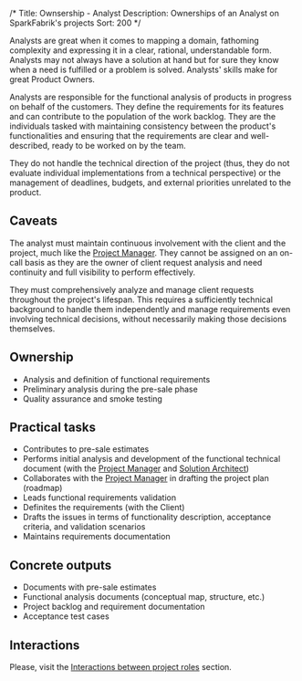 /*
Title: Ownsership - Analyst
Description: Ownerships of an Analyst on SparkFabrik's projects
Sort: 200
*/

Analysts are great when it comes to mapping a domain, fathoming complexity and expressing it in a clear, rational, understandable form. Analysts may not always have a solution at hand but for sure they know when a need is fulfilled or a problem is solved. Analysts' skills make for great Product Owners.

Analysts are responsible for the functional analysis of products in progress on behalf of the customers. They define the requirements for its features and can contribute to the population of the work backlog. They are the individuals tasked with maintaining consistency between the product's functionalities and ensuring that the requirements are clear and well-described, ready to be worked on by the team.

They do not handle the technical direction of the project (thus, they do not evaluate individual implementations from a technical perspective) or the management of deadlines, budgets, and external priorities unrelated to the product.

## Caveats

The analyst must maintain continuous involvement with the client and the project, much like the [Project Manager](/resources/projectroles-acc-project-manager). They cannot be assigned on an on-call basis as they are the owner of client request analysis and need continuity and full visibility to perform effectively.

They must comprehensively analyze and manage client requests throughout the project's lifespan. This requires a sufficiently technical background to handle them independently and manage requirements even involving technical decisions, without necessarily making those decisions themselves.

## Ownership

* Analysis and definition of functional requirements
* Preliminary analysis during the pre-sale phase
* Quality assurance and smoke testing

## Practical tasks

* Contributes to pre-sale estimates
* Performs initial analysis and development of the functional technical document (with the [Project Manager](/resources/projectroles-acc-project-manager) and [Solution Architect](/resources/projectroles-acc-architect))
* Collaborates with the [Project Manager](/resources/projectroles-acc-project-manager) in drafting the project plan (roadmap)
* Leads functional requirements validation
* Definites the requirements (with the Client)
* Drafts the issues in terms of functionality description, acceptance criteria, and validation scenarios
* Maintains requirements documentation

## Concrete outputs

* Documents with pre-sale estimates
* Functional analysis documents (conceptual map, structure, etc.)
* Project backlog and requirement documentation
* Acceptance test cases

## Interactions

Please, visit the [Interactions between project roles](/organization/operations#interactions-between-development-project-roles) section.

